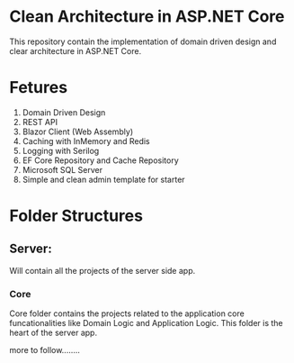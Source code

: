 # Clean Architecture in ASP.NET Core
This repository contain the implementation of domain driven design and clear architecture in ASP.NET Core.

# Fetures
1. Domain Driven Design
2. REST API
3. Blazor Client (Web Assembly)
5. Caching with InMemory and Redis
6. Logging with Serilog
7. EF Core Repository and Cache Repository
8. Microsoft SQL Server
9. Simple and clean admin template for starter

# Folder Structures
## Server:
  Will contain all the projects of the server side app.
### Core
  Core folder contains the projects related to the application core funcationalities like Domain Logic and Application Logic. This folder is the heart of the server app.
  
  more to follow........
